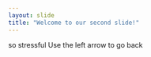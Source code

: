```yaml
---
layout: slide
title: "Welcome to our second slide!"
---
```

so stressful
Use the left arrow to go back
